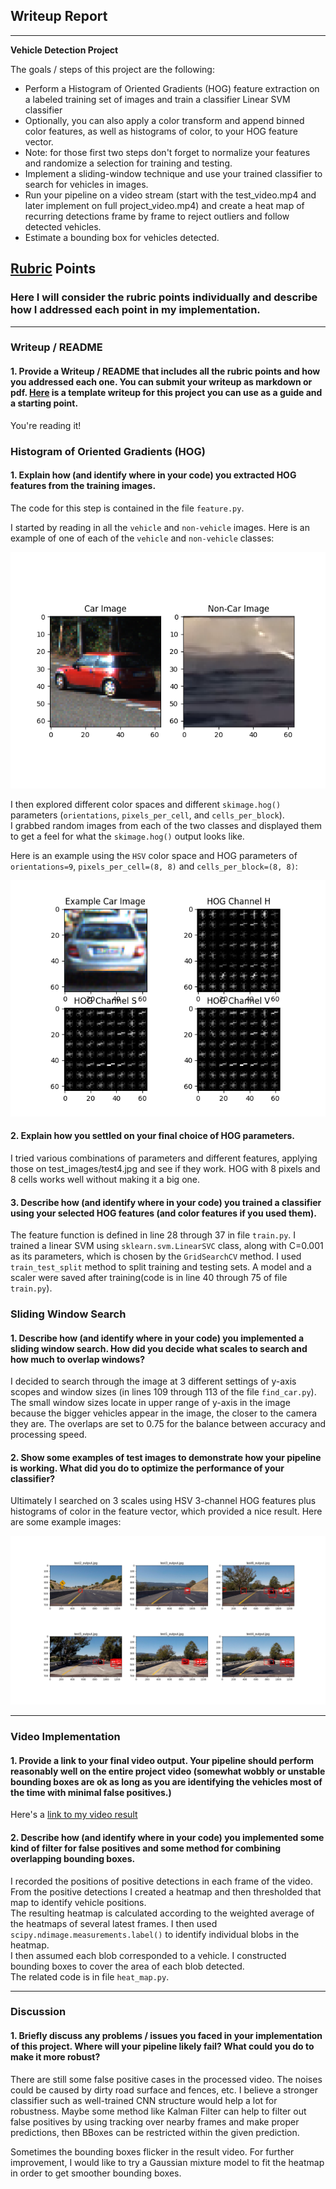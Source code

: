 ## Writeup Report

---

**Vehicle Detection Project**

The goals / steps of this project are the following:

* Perform a Histogram of Oriented Gradients (HOG) feature extraction on a labeled training set of images and train a classifier Linear SVM classifier
* Optionally, you can also apply a color transform and append binned color features, as well as histograms of color, to your HOG feature vector. 
* Note: for those first two steps don't forget to normalize your features and randomize a selection for training and testing.
* Implement a sliding-window technique and use your trained classifier to search for vehicles in images.
* Run your pipeline on a video stream (start with the test_video.mp4 and later implement on full project_video.mp4) and create a heat map of recurring detections frame by frame to reject outliers and follow detected vehicles.
* Estimate a bounding box for vehicles detected.

[//]: # (Image References)
[image1-1]: ./output_images/car_notcar.png
[image1-2]: ./output_images/hog_output.png
[image4]: ./output_images/pipeline_result.png
[video1]: ./project_video_output.mp4

## [Rubric](https://review.udacity.com/#!/rubrics/513/view) Points
### Here I will consider the rubric points individually and describe how I addressed each point in my implementation.  

---
### Writeup / README

#### 1. Provide a Writeup / README that includes all the rubric points and how you addressed each one.  You can submit your writeup as markdown or pdf.  [Here](https://github.com/udacity/CarND-Vehicle-Detection/blob/master/writeup_template.md) is a template writeup for this project you can use as a guide and a starting point.  

You're reading it!

### Histogram of Oriented Gradients (HOG)

#### 1. Explain how (and identify where in your code) you extracted HOG features from the training images.

The code for this step is contained in the file `feature.py`.

I started by reading in all the `vehicle` and `non-vehicle` images.
Here is an example of one of each of the `vehicle` and `non-vehicle` classes:

![alt text][image1-1]

I then explored different color spaces and different `skimage.hog()` parameters
(`orientations`, `pixels_per_cell`, and `cells_per_block`).  
I grabbed random images from each of the two classes and displayed them to get a feel
for what the `skimage.hog()` output looks like.

Here is an example using the `HSV` color space and HOG parameters of
`orientations=9`, `pixels_per_cell=(8, 8)` and `cells_per_block=(8, 8)`:

![alt text][image1-2]

#### 2. Explain how you settled on your final choice of HOG parameters.

I tried various combinations of parameters and different features, applying those on test\_images/test4.jpg
and see if they work.
HOG with 8 pixels and 8 cells works well without making it a big one.

#### 3. Describe how (and identify where in your code) you trained a classifier using your selected HOG features (and color features if you used them).

The feature function is defined in line 28 through 37 in file `train.py`.
I trained a linear SVM using `sklearn.svm.LinearSVC` class, along with C=0.001 as its parameters,
which is chosen by the `GridSearchCV` method.
I used `train_test_split` method to split training and testing sets.
A model and a scaler were saved after training(code is in line 40 through 75 of file `train.py`).

### Sliding Window Search

#### 1. Describe how (and identify where in your code) you implemented a sliding window search.  How did you decide what scales to search and how much to overlap windows?

I decided to search through the image at 3 different settings of y-axis scopes and window sizes
(in lines 109 through 113 of the file `find_car.py`). The small window sizes locate
in upper range of y-axis in the image because the bigger vehicles appear in the image, the closer to the camera they are.
The overlaps are set to 0.75 for the balance between accuracy and processing speed.

#### 2. Show some examples of test images to demonstrate how your pipeline is working.  What did you do to optimize the performance of your classifier?

Ultimately I searched on 3 scales using HSV 3-channel HOG features plus histograms of color in the feature vector,
which provided a nice result.
Here are some example images:

![alt text][image4]

---

### Video Implementation

#### 1. Provide a link to your final video output.  Your pipeline should perform reasonably well on the entire project video (somewhat wobbly or unstable bounding boxes are ok as long as you are identifying the vehicles most of the time with minimal false positives.)

Here's a [link to my video result](./project_video_output.mp4)

#### 2. Describe how (and identify where in your code) you implemented some kind of filter for false positives and some method for combining overlapping bounding boxes.

I recorded the positions of positive detections in each frame of the video.  
From the positive detections I created a heatmap and then thresholded that map to identify vehicle positions.  
The resulting heatmap is calculated according to the weighted average of the heatmaps of several latest frames.
I then used `scipy.ndimage.measurements.label()` to identify individual blobs in the heatmap.  
I then assumed each blob corresponded to a vehicle. 
I constructed bounding boxes to cover the area of each blob detected.  
The related code is in file `heat_map.py`.

---

### Discussion

#### 1. Briefly discuss any problems / issues you faced in your implementation of this project.  Where will your pipeline likely fail?  What could you do to make it more robust?

There are still some false positive cases in the processed video.
The noises could be caused by dirty road surface and fences, etc.
I believe a stronger classifier such as well-trained CNN structure would help a lot for robustness.
Maybe some method like Kalman Filter can help to filter out false positives by
using tracking over nearby frames and make proper predictions, then BBoxes can be restricted within the given prediction.

Sometimes the bounding boxes flicker in the result video.
For further improvement, I would like to try a Gaussian mixture model to fit the heatmap
in order to get smoother bounding boxes.

